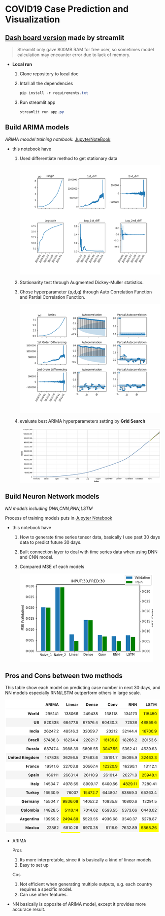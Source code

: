 # COVID19 Case Prediction and Visualization

 
 ## [Dash board version](https://share.streamlit.io/scleeza/covid19visualization/app.py)  made by streamlit

   >Streamlit only gave 800MB RAM for free user, so sometimes model calculation may encounter error due to lack of memory.

- **Local run**

    1. Clone repository to local doc
    
    2. Intall all the dependencies
        ```powershell
        pip install -r requirements.txt 
        ```
    3. Run streamlit app
        ```powershell
        streamlit run app.py
        ```
## Build ARIMA models

*ARIMA moodel training notebook.* [JupyterNoteBook](https://github.com/scleeza/COVID19Visualization/blob/master/arima.ipynb)

-  this notebook have
    1. Used differentiate method to get stationary data
    
        ![result](_images/diff.png)
        
    2. Stationarity test through Augmented Dickey-Muller statistics.
    3. Chose hyperparameter (p,d,q) through Auto Correlation Function and Partial Correlation Function.
    
        ![acfpacf](_images/acf.png)
        
    3. evaluate best ARIMA hyperparameters setting by **Grid Search**
    
        ![trend](_images/trend.png)

## Build Neuron Network models

*NN models including DNN,CNN,RNN,LSTM*

Process of training models puts in [Jupyter Notebook](https://github.com/scleeza/COVID19Visualization/blob/master/rnn_final.ipynb)

- this notebook have
    1. How to generate time series tensor data, basically I use past 30 days data to predict future 30 days.
    2. Built connection layer to deal with time series data when using DNN and CNN model.
    3. Compared MSE of each models
    
        ![model_compare](_images/models_comparsion.png)
    
## Pros and Cons between two methods  

This table show each model on predicting case number in next 30 days, and NN models especially RNN/LSTM outperform others in large scale.

![Comparsion](_images/Top20.png)

- ARIMA

    Pros
    1. Its more interpretable, since it is basically a kind of linear models. 
    2. Easy to set up
    
    Cos
    1. Not efficient when generating multiple outputs, e.g. each country requires a specific model.
    2. Can use other features.
    
- NN
    basically is opposite of ARIMA model, except it provides more accurace result.
